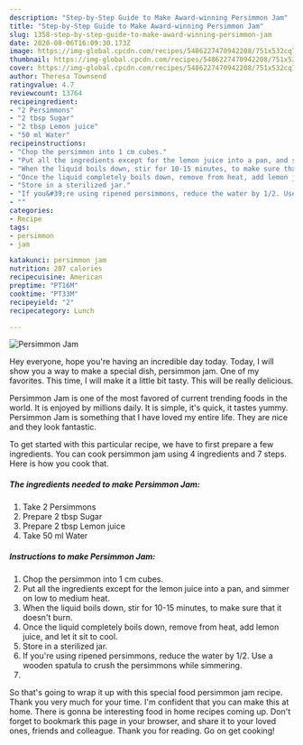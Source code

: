```yaml
---
description: "Step-by-Step Guide to Make Award-winning Persimmon Jam"
title: "Step-by-Step Guide to Make Award-winning Persimmon Jam"
slug: 1358-step-by-step-guide-to-make-award-winning-persimmon-jam
date: 2020-08-06T16:09:30.173Z
image: https://img-global.cpcdn.com/recipes/5486227470942208/751x532cq70/persimmon-jam-recipe-main-photo.jpg
thumbnail: https://img-global.cpcdn.com/recipes/5486227470942208/751x532cq70/persimmon-jam-recipe-main-photo.jpg
cover: https://img-global.cpcdn.com/recipes/5486227470942208/751x532cq70/persimmon-jam-recipe-main-photo.jpg
author: Theresa Townsend
ratingvalue: 4.7
reviewcount: 13764
recipeingredient:
- "2 Persimmons"
- "2 tbsp Sugar"
- "2 tbsp Lemon juice"
- "50 ml Water"
recipeinstructions:
- "Chop the persimmon into 1 cm cubes."
- "Put all the ingredients except for the lemon juice into a pan, and simmer on low to medium heat."
- "When the liquid boils down, stir for 10-15 minutes, to make sure that it doesn&#39;t burn."
- "Once the liquid completely boils down, remove from heat, add lemon juice, and let it sit to cool."
- "Store in a sterilized jar."
- "If you&#39;re using ripened persimmons, reduce the water by 1/2. Use a wooden spatula to crush the persimmons while simmering."
- ""
categories:
- Recipe
tags:
- persimmon
- jam

katakunci: persimmon jam 
nutrition: 207 calories
recipecuisine: American
preptime: "PT16M"
cooktime: "PT33M"
recipeyield: "2"
recipecategory: Lunch

---
```



![Persimmon Jam](https://img-global.cpcdn.com/recipes/5486227470942208/751x532cq70/persimmon-jam-recipe-main-photo.jpg)

Hey everyone, hope you're having an incredible day today. Today, I will show you a way to make a special dish, persimmon jam. One of my favorites. This time, I will make it a little bit tasty. This will be really delicious.



Persimmon Jam is one of the most favored of current trending foods in the world. It is enjoyed by millions daily. It is simple, it's quick, it tastes yummy. Persimmon Jam is something that I have loved my entire life. They are nice and they look fantastic.


To get started with this particular recipe, we have to first prepare a few ingredients. You can cook persimmon jam using 4 ingredients and 7 steps. Here is how you cook that.

<!--inarticleads1-->

##### The ingredients needed to make Persimmon Jam:

1. Take 2 Persimmons
1. Prepare 2 tbsp Sugar
1. Prepare 2 tbsp Lemon juice
1. Take 50 ml Water




<!--inarticleads2-->

##### Instructions to make Persimmon Jam:

1. Chop the persimmon into 1 cm cubes.
1. Put all the ingredients except for the lemon juice into a pan, and simmer on low to medium heat.
1. When the liquid boils down, stir for 10-15 minutes, to make sure that it doesn&#39;t burn.
1. Once the liquid completely boils down, remove from heat, add lemon juice, and let it sit to cool.
1. Store in a sterilized jar.
1. If you&#39;re using ripened persimmons, reduce the water by 1/2. Use a wooden spatula to crush the persimmons while simmering.
1. 




So that's going to wrap it up with this special food persimmon jam recipe. Thank you very much for your time. I'm confident that you can make this at home. There is gonna be interesting food in home recipes coming up. Don't forget to bookmark this page in your browser, and share it to your loved ones, friends and colleague. Thank you for reading. Go on get cooking!
